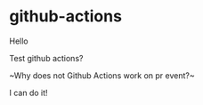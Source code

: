 # github-actions

Hello

Test github actions?

~Why does not Github Actions work on pr event?~

I can do it!
